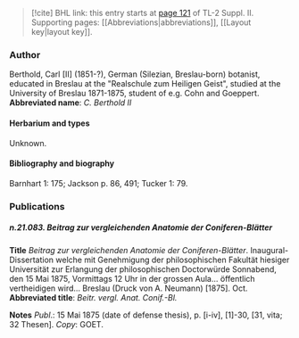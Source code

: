 > [!cite] BHL link: this entry starts at [page 121](https://www.biodiversitylibrary.org/page/33265318) of TL-2 Suppl. II.
> Supporting pages: [[Abbreviations|abbreviations]], [[Layout key|layout key]].

### Author

Berthold, Carl \[II\] (1851-?), German (Silezian, Breslau-born) botanist, educated in Breslau at the "Realschule zum Heiligen Geist", studied at the University of Breslau 1871-1875, student of e.g. Cohn and Goeppert. 
**Abbreviated name**: *C. Berthold II*

#### Herbarium and types

Unknown.

#### Bibliography and biography

Barnhart 1: 175; Jackson p. 86, 491; Tucker 1: 79.

### Publications

##### n.21.083. Beitrag zur vergleichenden Anatomie der Coniferen-Blätter

**Title**
*Beitrag zur vergleichenden Anatomie der Coniferen-Blätter*. Inaugural-Dissertation welche mit Genehmigung der philosophischen Fakultät hiesiger Universität zur Erlangung der philosophischen Doctorwürde Sonnabend, den 15 Mai 1875, Vormittags 12 Uhr in der grossen Aula... öffentlich vertheidigen wird... Breslau (Druck von A. Neumann) \[1875\]. Oct.
**Abbreviated title**: *Beitr. vergl. Anat. Conif.-Bl.*

**Notes**
*Publ*.: 15 Mai 1875 (date of defense thesis), p. \[i-iv\], \[1\]-30, \[31, vita; 32 Thesen\]. *Copy*: GOET.

